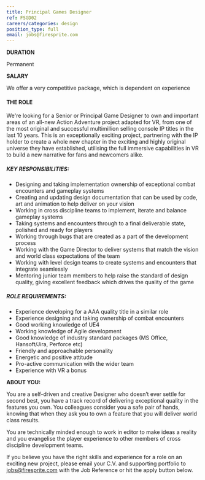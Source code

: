 ```yaml
---
title: Principal Games Designer
ref: FSGD02
careers/categories: design
position_type: full
email: jobs@firesprite.com
---
```

**DURATION** 

Permanent

**SALARY** 

We offer a very competitive package, which is dependent on experience

#### THE ROLE

We're looking for a Senior or Principal Game Designer to own and important areas of an all-new Action Adventure project adapted for VR, from one of the most original and successful multimillion selling console IP titles in the last 10 years. This is an exceptionally exciting project, partnering with the IP holder to create a whole new chapter in the exciting and highly original universe they have established, utilising the full immersive capabilities in VR to build a new narrative for fans and newcomers alike.

##### **KEY RESPONSIBILITIES:**

* Designing and taking implementation ownership of exceptional combat encounters and gameplay systems
* Creating and updating design documentation that can be used by code, art and animation to help deliver on your vision
* Working in cross discipline teams to implement, iterate and balance gameplay systems
* Taking systems and encounters through to a final deliverable state, polished and ready for players 
* Working through bugs that are created as a part of the development process
* Working with the Game Director to deliver systems that match the vision and world class expectations of the team
* Working with level design teams to create systems and encounters that integrate seamlessly 
* Mentoring junior team members to help raise the standard of design quality, giving excellent feedback which drives the quality of the game

##### **ROLE REQUIREMENTS:**

* Experience developing for a AAA quality title in a similar role 
* Experience designing and taking ownership of combat encounters 
* Good working knowledge of UE4 
* Working knowledge of Agile development
* Good knowledge of industry standard packages (MS Office, Hansoft/Jira, Perforce etc)
* Friendly and approachable personality
* Energetic and positive attitude
* Pro-active communication with the wider team
* Experience with VR a bonus

**ABOUT YOU:**

You are a self-driven and creative Designer who doesn’t ever settle for second best, you have a track record of delivering exceptional quality in the features you own. You colleagues consider you a safe pair of hands, knowing that when they ask you to own a feature that you will deliver world class results.

You are technically minded enough to work in editor to make ideas a reality and you evangelise the player experience to other members of cross discipline development teams.

If you believe you have the right skills and experience for a role on an exciting new project, please email your C.V. and supporting portfolio to [jobs@firesprite.com](mailto:jobs@firesprite.com) with the Job Reference or hit the apply button below.